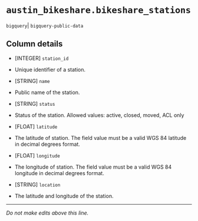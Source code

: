 # `austin_bikeshare.bikeshare_stations`
`bigquery`| `bigquery-public-data`

## Column details
* [INTEGER]   `station_id`
 - Unique identifier of a station.
* [STRING]    `name`
 - Public name of the station.
* [STRING]    `status`
 - Status of the station. Allowed values: active, closed, moved, ACL only
* [FLOAT]     `latitude`
 - The latitude of station. The field value must be a valid WGS 84 latitude in decimal degrees format.
* [FLOAT]     `longitude`
 - The longitude of station. The field value must be a valid WGS 84 longitude in decimal degrees format.
* [STRING]    `location`
 - The latitude and longitude of the station.

-------------------------------------------------------------------------------
*Do not make edits above this line.*
